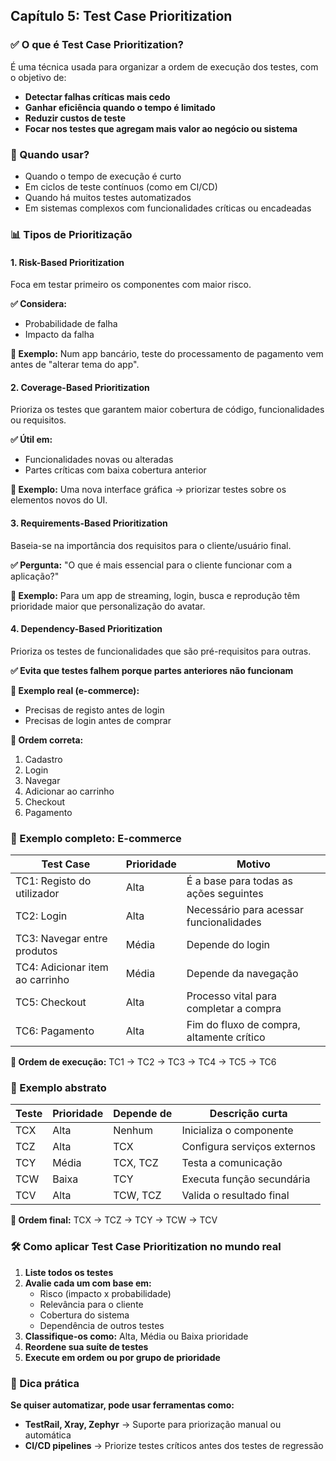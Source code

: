 ## Capítulo 5: Test Case Prioritization

### ✅ O que é Test Case Prioritization?

É uma técnica usada para organizar a ordem de execução dos testes, com o objetivo de:

- **Detectar falhas críticas mais cedo**
- **Ganhar eficiência quando o tempo é limitado**
- **Reduzir custos de teste**
- **Focar nos testes que agregam mais valor ao negócio ou sistema**

### 🎯 Quando usar?

- Quando o tempo de execução é curto
- Em ciclos de teste contínuos (como em CI/CD)
- Quando há muitos testes automatizados
- Em sistemas complexos com funcionalidades críticas ou encadeadas

### 📊 Tipos de Prioritização

#### 1. Risk-Based Prioritization
Foca em testar primeiro os componentes com maior risco.

**✅ Considera:**
- Probabilidade de falha
- Impacto da falha

**🧾 Exemplo:** Num app bancário, teste do processamento de pagamento vem antes de "alterar tema do app".

#### 2. Coverage-Based Prioritization
Prioriza os testes que garantem maior cobertura de código, funcionalidades ou requisitos.

**✅ Útil em:**
- Funcionalidades novas ou alteradas
- Partes críticas com baixa cobertura anterior

**🧾 Exemplo:** Uma nova interface gráfica → priorizar testes sobre os elementos novos do UI.

#### 3. Requirements-Based Prioritization
Baseia-se na importância dos requisitos para o cliente/usuário final.

**✅ Pergunta:** "O que é mais essencial para o cliente funcionar com a aplicação?"

**🧾 Exemplo:** Para um app de streaming, login, busca e reprodução têm prioridade maior que personalização do avatar.

#### 4. Dependency-Based Prioritization
Prioriza os testes de funcionalidades que são pré-requisitos para outras.

**✅ Evita que testes falhem porque partes anteriores não funcionam**

**🧾 Exemplo real (e-commerce):**
- Precisas de registo antes de login
- Precisas de login antes de comprar

**🎯 Ordem correta:**
1. Cadastro
2. Login
3. Navegar
4. Adicionar ao carrinho
5. Checkout
6. Pagamento

### 🧪 Exemplo completo: E-commerce

| Test Case | Prioridade | Motivo |
|-----------|------------|--------|
| TC1: Registo do utilizador | Alta | É a base para todas as ações seguintes |
| TC2: Login | Alta | Necessário para acessar funcionalidades |
| TC3: Navegar entre produtos | Média | Depende do login |
| TC4: Adicionar item ao carrinho | Média | Depende da navegação |
| TC5: Checkout | Alta | Processo vital para completar a compra |
| TC6: Pagamento | Alta | Fim do fluxo de compra, altamente crítico |

**📌 Ordem de execução:** TC1 → TC2 → TC3 → TC4 → TC5 → TC6

### 🔁 Exemplo abstrato

| Teste | Prioridade | Depende de | Descrição curta |
|-------|-----------|------------|-----------------|
| TCX | Alta | Nenhum | Inicializa o componente |
| TCZ | Alta | TCX | Configura serviços externos |
| TCY | Média | TCX, TCZ | Testa a comunicação |
| TCW | Baixa | TCY | Executa função secundária |
| TCV | Alta | TCW, TCZ | Valida o resultado final |

**📌 Ordem final:** TCX → TCZ → TCY → TCW → TCV

### 🛠️ Como aplicar Test Case Prioritization no mundo real

1. **Liste todos os testes**
2. **Avalie cada um com base em:**
   - Risco (impacto x probabilidade)
   - Relevância para o cliente
   - Cobertura do sistema
   - Dependência de outros testes
3. **Classifique-os como:** Alta, Média ou Baixa prioridade
4. **Reordene sua suíte de testes**
5. **Execute em ordem ou por grupo de prioridade**

### 📌 Dica prática

**Se quiser automatizar, pode usar ferramentas como:**
- **TestRail, Xray, Zephyr** → Suporte para priorização manual ou automática
- **CI/CD pipelines** → Priorize testes críticos antes dos testes de regressão

